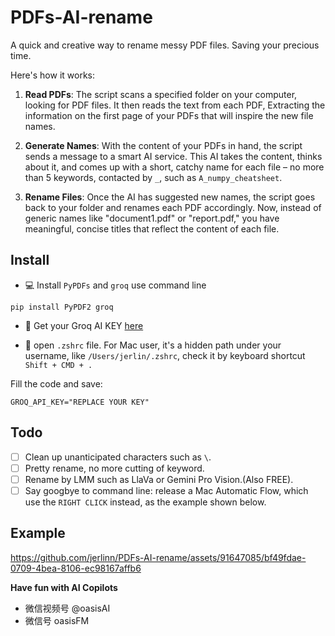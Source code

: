 # PDFs-AI-rename

A quick and creative way to rename messy PDF files. Saving your precious time.

Here's how it works:

1. **Read PDFs**: The script scans a specified folder on your computer, looking for PDF files. It then reads the text from each PDF, Extracting the information on the first page of your PDFs that will inspire the new file names.

2. **Generate Names**: With the content of your PDFs in hand, the script sends a message to a smart AI service. This AI takes the content, thinks about it, and comes up with a short, catchy name for each file – no more than 5 keywords, contacted by `_`, such as `A_numpy_cheatsheet`.

3. **Rename Files**: Once the AI has suggested new names, the script goes back to your folder and renames each PDF accordingly. Now, instead of generic names like "document1.pdf" or "report.pdf," you have meaningful, concise titles that reflect the content of each file.


## Install
- 💻 Install `PyPDFs` and `groq` use command line  

```
pip install PyPDF2 groq
```

- 🔑 Get your Groq AI KEY [here](https://console.groq.com/keys)  

- 📝 open `.zshrc` file.
For Mac user, it's a hidden path under your username, like `/Users/jerlin/.zshrc`, check it by keyboard shortcut `Shift + CMD + .`
  
Fill the code and save:  
```
GROQ_API_KEY="REPLACE YOUR KEY"
```

## Todo
- [ ] Clean up unanticipated characters such as `\`.
- [ ] Pretty rename, no more cutting of keyword.
- [ ] Rename by LMM such as LlaVa or Gemini Pro Vision.(Also FREE). 
- [ ] Say googbye to command line: release a Mac Automatic Flow,  which use the `RIGHT CLICK` instead, as the example shown below.

## Example  
https://github.com/jerlinn/PDFs-AI-rename/assets/91647085/bf49fdae-0709-4bea-8106-ec98167affb6

**Have fun with AI Copilots**
- 微信视频号 @oasisAI
- 微信号 oasisFM
